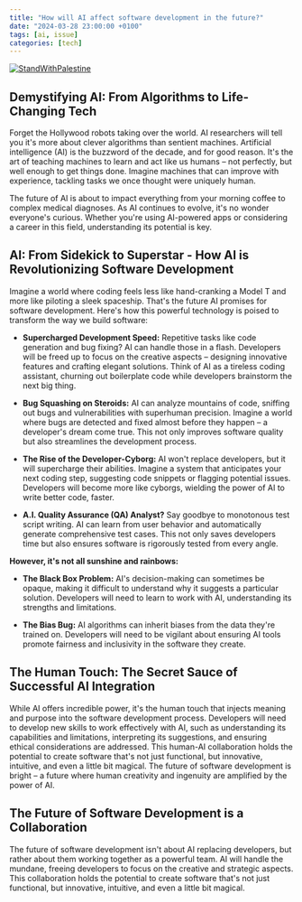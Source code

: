 ```yaml
---
title: "How will AI affect software development in the future?"
date: "2024-03-28 23:00:00 +0100"
tags: [ai, issue]
categories: [tech]
---
```

[![StandWithPalestine](https://raw.githubusercontent.com/Safouene1/support-palestine-banner/master/StandWithPalestine.svg)](https://techforpalestine.org/learn-more)

## Demystifying AI: From Algorithms to Life-Changing Tech

Forget the Hollywood robots taking over the world. AI researchers will tell you it's more about clever algorithms than sentient machines. Artificial intelligence (AI) is the buzzword of the decade, and for good reason. It's the art of teaching machines to learn and act like us humans – not perfectly, but well enough to get things done. Imagine machines that can improve with experience, tackling tasks we once thought were uniquely human.

The future of AI is about to impact everything from your morning coffee to complex medical diagnoses. As AI continues to evolve, it's no wonder everyone's curious. Whether you're using AI-powered apps or considering a career in this field, understanding its potential is key.

## AI: From Sidekick to Superstar - How AI is Revolutionizing Software Development

Imagine a world where coding feels less like hand-cranking a Model T and more like piloting a sleek spaceship. That's the future AI promises for software development. Here's how this powerful technology is poised to transform the way we build software:

- **Supercharged Development Speed:**  Repetitive tasks like code generation and bug fixing? AI can handle those in a flash. Developers will be freed up to focus on the creative aspects – designing innovative features and crafting elegant solutions.  Think of AI as a tireless coding assistant, churning out boilerplate code while developers brainstorm the next big thing.

- **Bug Squashing on Steroids:**  AI can analyze mountains of code, sniffing out bugs and vulnerabilities with superhuman precision.  Imagine a world where bugs are detected and fixed almost before they happen – a developer's dream come true. This not only improves software quality but also streamlines the development process.

- **The Rise of the Developer-Cyborg:**  AI won't replace developers, but it will supercharge their abilities.  Imagine a system that anticipates your next coding step, suggesting code snippets or flagging potential issues.  Developers will become more like cyborgs, wielding the power of AI to write better code, faster.

- **A.I. Quality Assurance (QA) Analyst?**  Say goodbye to monotonous test script writing.  AI can learn from user behavior and automatically generate comprehensive test cases.  This not only saves developers time but also ensures software is rigorously tested from every angle.

**However, it's not all sunshine and rainbows:**

- **The Black Box Problem:**  AI's decision-making can sometimes be opaque, making it difficult to understand why it suggests a particular solution.  Developers will need to learn to work with AI, understanding its strengths and limitations.

- **The Bias Bug:**  AI algorithms can inherit biases from the data they're trained on. Developers will need to be vigilant about ensuring AI tools promote fairness and inclusivity in the software they create.

## The Human Touch: The Secret Sauce of Successful AI Integration

While AI offers incredible power, it's the human touch that injects meaning and purpose into the software development process. Developers will need to develop new skills to work effectively with AI, such as understanding its capabilities and limitations, interpreting its suggestions, and ensuring ethical considerations are addressed. This human-AI collaboration holds the potential to create software that's not just functional, but innovative, intuitive, and even a little bit magical. The future of software development is bright – a future where human creativity and  ingenuity are amplified by the power of AI.

## The Future of Software Development is a Collaboration

The future of software development isn't about AI replacing developers, but rather about them working together as a powerful team. AI will handle the mundane, freeing developers to focus on the creative and strategic aspects.  This collaboration holds the potential to create software that's not just functional, but innovative, intuitive, and even a little bit magical.